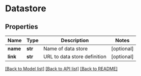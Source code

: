 # Datastore

## Properties
Name | Type | Description | Notes
------------ | ------------- | ------------- | -------------
**name** | **str** | Name of data store | [optional] 
**link** | **str** | URL to data store definition | [optional] 

[[Back to Model list]](../README.md#documentation-for-models) [[Back to API list]](../README.md#documentation-for-api-endpoints) [[Back to README]](../README.md)


